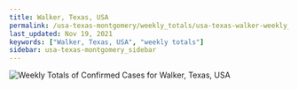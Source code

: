 ```yaml
---
title: Walker, Texas, USA
permalink: /usa-texas-montgomery/weekly_totals/usa-texas-walker-weekly_totals.html
last_updated: Nov 19, 2021
keywords: ["Walker, Texas, USA", "weekly totals"]
sidebar: usa-texas-montgomery_sidebar
---
```


![Weekly Totals of Confirmed Cases for Walker, Texas, USA](/covid_tracker/images/graphs/usa-texas-walker-weekly_totals_graph.png)

